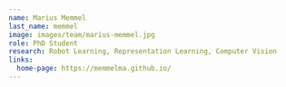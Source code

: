 ```yaml
---
name: Marius Memmel
last_name: memmel
image: images/team/marius-memmel.jpg
role: PhD Student
research: Robot Learning, Representation Learning, Computer Vision
links:
  home-page: https://memmelma.github.io/
---
```


